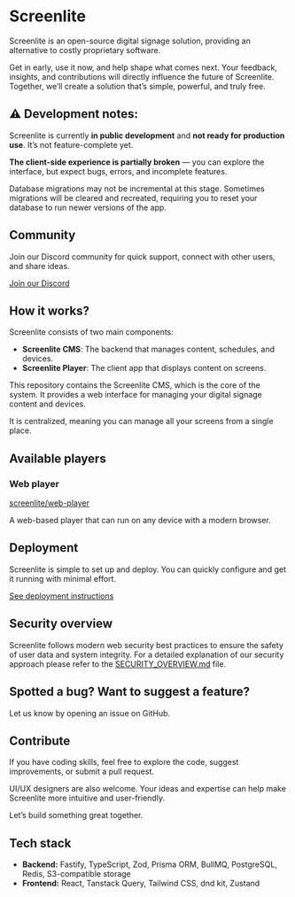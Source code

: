 # Screenlite
Screenlite is an open-source digital signage solution, providing an alternative to costly proprietary software.

Get in early, use it now, and help shape what comes next. Your feedback, insights, and contributions will directly influence the future of Screenlite. Together, we’ll create a solution that’s simple, powerful, and truly free.

## ⚠️ **Development notes:**  

Screenlite is currently **in public development** and **not ready for production use**. It’s not feature-complete yet.

**The client-side experience is partially broken** — you can explore the interface, but expect bugs, errors, and incomplete features.

Database migrations may not be incremental at this stage. Sometimes migrations will be cleared and recreated, requiring you to reset your database to run newer versions of the app.

## Community
Join our Discord community for quick support, connect with other users, and share ideas.

[Join our Discord](https://discord.gg/2wW8zDjAjr)

## How it works?

Screenlite consists of two main components:
- **Screenlite CMS**: The backend that manages content, schedules, and devices.
- **Screenlite Player**: The client app that displays content on screens.

This repository contains the Screenlite CMS, which is the core of the system. It provides a web interface for managing your digital signage content and devices.

It is centralized, meaning you can manage all your screens from a single place.

## Available players
### Web player
[screenlite/web-player](https://github.com/screenlite/web-player)

A web-based player that can run on any device with a modern browser.

## Deployment
Screenlite is simple to set up and deploy. You can quickly configure and get it running with minimal effort.

[See deployment instructions](DEPLOYMENT.md)

## Security overview

Screenlite follows modern web security best practices to ensure the safety of user data and system integrity. For a detailed explanation of our security approach please refer to the [SECURITY_OVERVIEW.md](./SECURITY_OVERVIEW.md) file.

## Spotted a bug? Want to suggest a feature?
Let us know by opening an issue on GitHub.

## Contribute
If you have coding skills, feel free to explore the code, suggest improvements, or submit a pull request.

UI/UX designers are also welcome. Your ideas and expertise can help make Screenlite more intuitive and user-friendly.

Let’s build something great together.

## Tech stack

- **Backend:** Fastify, TypeScript, Zod, Prisma ORM, BullMQ, PostgreSQL, Redis, S3-compatible storage
- **Frontend:** React, Tanstack Query, Tailwind CSS, dnd kit, Zustand
